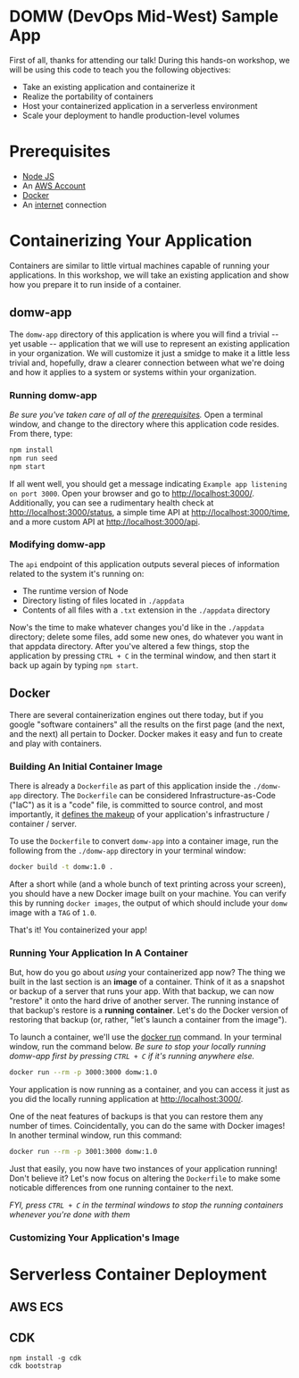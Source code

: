 # DOMW (DevOps Mid-West) Sample App

First of all, thanks for attending our talk!  During this hands-on workshop, we will be using this code to teach you the following objectives:

  * Take an existing application and containerize it
  * Realize the portability of containers
  * Host your containerized application in a serverless environment
  * Scale your deployment to handle production-level volumes

# Prerequisites

  * [Node JS](https://nodejs.org/en/)
  * An [AWS Account](https://portal.aws.amazon.com/billing/signup?nc2=h_ct&src=header_signup&redirect_url=https%3A%2F%2Faws.amazon.com%2Fregistration-confirmation#/start/email)
  * [Docker](https://www.docker.com/products/docker-desktop/)
  * An [internet](https://www.google.com/search?q=what+is+the+internet&oq=what+is+the+internet) connection


# Containerizing Your Application

Containers are similar to little virtual machines capable of running your applications. In this workshop, we will take an existing application and show how you prepare it to run inside of a container.

## domw-app

The `domw-app` directory of this application is where you will find a trivial -- yet usable -- application that we will use to represent an existing application in your organization.  We will customize it just a smidge to make it a little less trivial and, hopefully, draw a clearer connection between what we're doing and how it applies to a system or systems within your organization.

### Running domw-app

_Be sure you've taken care of all of the [prerequisites](#prerequisites)._
Open a terminal window, and change to the directory where this application code resides.  From there, type:

```bash
npm install
npm run seed
npm start
```

If all went well, you should get a message indicating `Example app listening on port 3000`.  Open your browser and go to [http://localhost:3000/](http://localhost:3000/).  Additionally, you can see a rudimentary health check at [http://localhost:3000/status](http://localhost:3000/status), a simple time API at [http://localhost:3000/time](http://localhost:3000/time), and a more custom API at [http://localhost:3000/api](http://localhost:3000/api).

### Modifying domw-app

The `api` endpoint of this application outputs several pieces of information related to the system it's running on:

  * The runtime version of Node
  * Directory listing of files located in `./appdata`
  * Contents of all files with a `.txt` extension in the `./appdata` directory

Now's the time to make whatever changes you'd like in the `./appdata` directory; delete some files, add some new ones, do whatever you want in that appdata directory.  After you've altered a few things, stop the application by pressing `CTRL + C` in the terminal window, and then start it back up again by typing `npm start`.

## Docker

There are several containerization engines out there today, but if you google "software containers" all the results on the first page (and the next, and the next) all pertain to Docker.  Docker makes it easy and fun to create and play with containers.

### Building An Initial Container Image

There is already a `Dockerfile` as part of this application inside the `./domw-app` directory.  The `Dockerfile` can be considered Infrastructure-as-Code ("IaC") as it is a "code" file, is committed to source control, and most importantly, it [defines the makeup](https://docs.docker.com/engine/reference/builder/) of your application's infrastructure / container / server.

To use the `Dockerfile` to convert `domw-app` into a container image, run the following from the `./domw-app` directory in your terminal window:

```bash
docker build -t domw:1.0 .
```

After a short while (and a whole bunch of text printing across your screen), you should have a new Docker image built on your machine.  You can verify this by running `docker images`, the output of which should include your `domw` image with a `TAG` of `1.0`.

That's it!  You containerized your app!

### Running Your Application In A Container

But, how do you go about _using_ your containerized app now?  The thing we built in the last section is an __image__ of a container.  Think of it as a snapshot or backup of a server that runs your app.  With that backup, we can now "restore" it onto the hard drive of another server.  The running instance of that backup's restore is a __running container__.  Let's do the Docker version of restoring that backup (or, rather, "let's launch a container from the image").

To launch a container, we'll use the [docker run](https://docs.docker.com/engine/reference/commandline/run/) command.  In your terminal window, run the command below.  _Be sure to stop your locally running domw-app first by pressing `CTRL + C` if it's running anywhere else._

```bash
docker run --rm -p 3000:3000 domw:1.0
```

Your application is now running as a container, and you can access it just as you did the locally running application at [http://localhost:3000/](http://localhost:3000/).

One of the neat features of backups is that you can restore them any number of times.  Coincidentally, you can do the same with Docker images!  In another terminal window, run this command:

```bash
docker run --rm -p 3001:3000 domw:1.0
```

Just that easily, you now have two instances of your application running!  Don't believe it?  Let's now focus on altering the `Dockerfile` to make some noticable differences from one running container to the next.

_FYI, press `CTRL + C` in the terminal windows to stop the running containers whenever you're done with them_

### Customizing Your Application's Image


# Serverless Container Deployment

## AWS ECS

## CDK

```terminal
npm install -g cdk
cdk bootstrap
```
